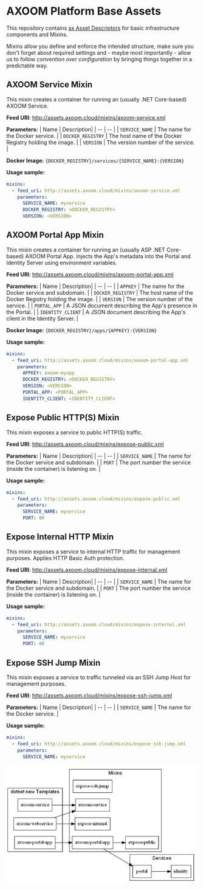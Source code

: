 # AXOOM Platform Base Assets

This repository contains [ax Asset Descriptors](https://tfs.inside-axoom.org/tfs/axoom/axoom/_git/Axoom.Provisioning?_a=readme&fullScreen=true) for basic infrastructure components and Mixins.

Mixins allow you define and enforce the intended 
structure, make sure you don't forget about required settings and - maybe most 
importantly - allow us to follow *convention over configuration* by bringing 
things together in a predictable way.

## AXOOM Service Mixin

This mixin creates a container for running an (usually .NET Core-based) AXOOM Service.

**Feed URI**: http://assets.axoom.cloud/mixins/axoom-service.xml

**Parameters:**
| Name | Description|
| -- | -- |
| `SERVICE_NAME` | The name for the Docker service. |
| `DOCKER_REGISTRY` | The host name of the Docker Registry holding the image. |
| `VERSION` | The version number of the service. |

**Docker Image:** `{DOCKER_REGISTRY}/services/{SERVICE_NAME}:{VERSION}`

**Usage sample:**

```yml
mixins:
  - feed_uri: http://assets.axoom.cloud/mixins/axoom-service.xml
    parameters:
      SERVICE_NAME: myservice
      DOCKER_REGISTRY: <DOCKER_REGISTRY>
      VERSION: <VERSION>
```

## AXOOM Portal App Mixin

This mixin creates a container for running an (usually ASP .NET Core-based) AXOOM Portal App. Injects the App's metadata into the Portal and Identity Server using environment variables.

**Feed URI**: http://assets.axoom.cloud/mixins/axoom-portal-app.xml

**Parameters:**
| Name | Description|
| -- | -- |
| `APPKEY` | The name for the Docker service and subdomain. |
| `DOCKER_REGISTRY` | The host name of the Docker Registry holding the image. |
| `VERSION` | The version number of the service. |
| `PORTAL_APP` | A JSON document describing the App's presence in the Portal. |
| `IDENTITY_CLIENT` | A JSON document describing the App's client in the Identity Server. |

**Docker Image:** `{DOCKER_REGISTRY}/apps/{APPKEY}:{VERSION}`

**Usage sample:**

```yml
mixins:
  - feed_uri: http://assets.axoom.cloud/mixins/axoom-portal-app.xml
    parameters:
      APPKEY: axoom-myapp
      DOCKER_REGISTRY: <DOCKER_REGISTRY>
      VERSION: <VERSION>
      PORTAL_APP: <PORTAL_APP>
      IDENTITY_CLIENT: <IDENTITY_CLIENT>
```


## Expose Public HTTP(S) Mixin

This mixin exposes a service to public HTTP(S) traffic.

**Feed URI**: http://assets.axoom.cloud/mixins/expose-public.xml

**Parameters:**
| Name | Description|
| -- | -- |
| `SERVICE_NAME` | The name for the Docker service and subdomain. |
| `PORT` | The port number the service (inside the container) is listening on. |

**Usage sample:**

```yml
mixins:
  - feed_uri: http://assets.axoom.cloud/mixins/expose-public.xml
    parameters:
      SERVICE_NAME: myservice
      PORT: 80
```


## Expose Internal HTTP Mixin

This mixin exposes a service to internal HTTP traffic for management purposes. Applies HTTP Basic Auth protection.

**Feed URI**: http://assets.axoom.cloud/mixins/expose-internal.xml

**Parameters:**
| Name | Description|
| -- | -- |
| `SERVICE_NAME` | The name for the Docker service and subdomain. |
| `PORT` | The port number the service (inside the container) is listening on. |

**Usage sample:**

```yml
mixins:
  - feed_uri: http://assets.axoom.cloud/mixins/expose-internal.xml
    parameters:
      SERVICE_NAME: myservice
      PORT: 80
```


## Expose SSH Jump Mixin

This mixin exposes a service to traffic tunneled via an SSH Jump Host for management purposes.

**Feed URI**: http://assets.axoom.cloud/mixins/expose-ssh-jump.xml

**Parameters:**
| Name | Description|
| -- | -- |
| `SERVICE_NAME` | The name for the Docker service. |

**Usage sample:**

```yml
mixins:
  - feed_uri: http://assets.axoom.cloud/mixins/expose-ssh-jump.xml
    parameters:
      SERVICE_NAME: myservice
```


![Hierarchy](doc/hierarchy.png)
